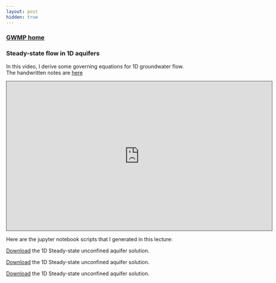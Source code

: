 ```yaml
---
layout: post
hidden: true
---
```


### [GWMP home](index)

### Steady-state flow in 1D aquifers

In this video, I derive some governing equations for 1D groundwater flow. The handwritten notes are [here](ssflow.pdf)

<iframe src="https://usask.cloud.panopto.eu/Panopto/Pages/Embed.aspx?id=7a3aad2d-4f55-42e2-9cd2-b27b0139f8cf&autoplay=false&offerviewer=true&showtitle=true&showbrand=true&captions=false&interactivity=all" height="405" width="720" style="border: 1px solid #464646;" allowfullscreen allow="autoplay" aria-label="Panopto Embedded Video Player" aria-description="ENVS-813-02 (31454.202501)" ></iframe>

Here are the jupyter notebook scripts that I generated in this lecture:

<a href="1D steady-state confined aquifer.ipynb" download>Download</a> the 1D Steady-state unconfined aquifer solution.

<a href="1D steady-state confined aquiferII.ipynb" download>Download</a> the 1D Steady-state unconfined aquifer solution.

<a href="arrays.ipynb" download>Download</a> the 1D Steady-state unconfined aquifer solution.

